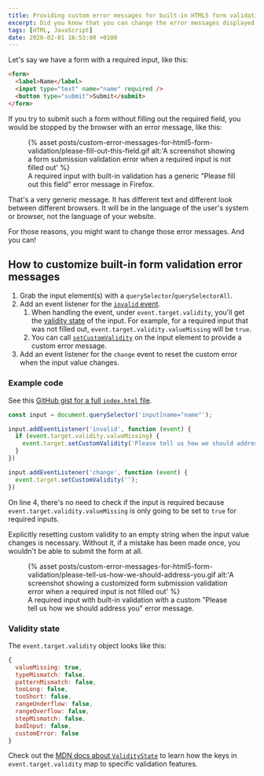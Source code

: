 ```yaml
---
title: Providing custom error messages for built-in HTML5 form validation
excerpt: Did you know that you can change the error messages displayed by the browser when using HTML5 form validation features?
tags: [HTML, JavaScript]
date: 2020-02-01 16:53:00 +0100
---
```


Let's say we have a form with a required input, like this:

```html
<form>
  <label>Name</label>
  <input type="text" name="name" required />
  <button type="submit">Submit</submit>
</form>
```

If you try to submit such a form without filling out the required field, you would be stopped by the browser with an error message, like this: 
<figure>
{% asset posts/custom-error-messages-for-html5-form-validation/please-fill-out-this-field.gif alt:'A screenshot showing a form submission validation error when a required input is not filled out' %}
<figcaption>A required input with built-in validation has a generic "Please fill out this field" error message in Firefox.</figcaption>
</figure>

That's a very generic message. It has different text and different look between different browsers. It will be in the language of the user's system or browser, not the language of your website.

For those reasons, you might want to change those error messages. And you can!

## How to customize built-in form validation error messages

1. Grab the input element(s) with a `querySelector`/`querySelectorAll`.
2. Add an event listener for the [`invalid` event](https://developer.mozilla.org/en-US/docs/Web/API/HTMLInputElement/invalid_event).
    1. When handling the event, under `event.target.validity`, you'll get the [validity state](https://developer.mozilla.org/en-US/docs/Web/API/ValidityState) of the input. For example, for a required input that was not filled out, `event.target.validity.valueMissing` will be `true`.
    2. You can call [`setCustomValidity`](https://developer.mozilla.org/en-US/docs/Web/API/HTMLObjectElement/setCustomValidity) on the input element to provide a custom error message.
3. Add an event listener for the `change` event to reset the custom error when the input value changes.

### Example code

See this [GitHub gist for a full `index.html` file](https://gist.github.com/angelikatyborska/d6dc425700d9c0d53c5fd19ed1683e31).

```javascript
const input = document.querySelector('input[name="name"');

input.addEventListener('invalid', function (event) {
  if (event.target.validity.valueMissing) {
    event.target.setCustomValidity('Please tell us how we should address you.');
  }
})

input.addEventListener('change', function (event) {
  event.target.setCustomValidity('');
})
```

On line 4, there's no need to check if the input is required because `event.target.validity.valueMissing` is only going to be set to `true` for required inputs.

Explicitly resetting custom validity to an empty string when the input value changes is necessary. Without it, if a mistake has been made once, you wouldn't be able to submit the form at all.

<figure>
{% asset posts/custom-error-messages-for-html5-form-validation/please-tell-us-how-we-should-address-you.gif alt:'A screenshot showing a customized form submission validation error when a required input is not filled out' %}
<figcaption>A required input with built-in validation with a custom "Please tell us how we should address you" error message.</figcaption>
</figure>

### Validity state

The `event.target.validity` object looks like this:
```javascript
{
  valueMissing: true,
  typeMismatch: false,
  patternMismatch: false,
  tooLong: false,
  tooShort: false,
  rangeUnderflow: false,
  rangeOverflow: false,
  stepMismatch: false,
  badInput: false,
  customError: false
}
```

Check out the [MDN docs about `ValidityState`](https://developer.mozilla.org/en-US/docs/Web/API/ValidityState) to learn how the keys in `event.target.validity` map to specific validation features.
